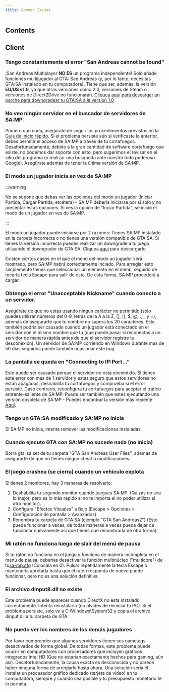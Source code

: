 ```yaml
---
title: Common Issues
---
```


## Contents

## Client

### Tengo constantemente el error "San Andreas cannot be found"

¡San Andreas Multiplayer **NO ES** un programa independiente! Solo añade funciones multijugador al GTA: San Andreas (y, por lo tanto, necesitas GTA:SA instalado en tu computadora). Tiene que ser, además, la versión **EU/US v1.0**, ya que otras versiones como 2.0, versiones de Steam o versiones de Direct2Drive no funcionarán. [Cliquea aquí para descargar un parche para downgradear tu GTA:SA a la version 1.0](http://grandtheftauto.filefront.com/file/GTA_SA_Downgrader_Patch;74661)

### No veo ningún servidor en el buscador de servidores de SA:MP.

Primero que nada, asegúrate de seguir los procedimientos previstos en la [Guía de inicio rápido](https://team.sa-mp.com/wiki/Getting_Started). Si el problema persiste aún si verificaste lo anterior, debes permitir el acceso de SA:MP a través de tu cortafuegos. Desafortunadamente, debido a la gran cantidad de software cortafuego que existe, no podemos dar soporte con esto, pero sugerimos el revisar en el sitio del programa (o realizar una busqueda ante nuestro todo poderoso Google). Asegúrate además de tener la última versión de SA:MP.

### El modo un jugador inicia en vez de SA:MP

:::warning

No se supone que debas ver las opciones del modo un jugador (Iniciar Partida, Cargar Partida, etcétera) - SA:MP debería iniciarse por si solo y no presentar estas opciones. Si ves la opción de "Inciar Partida", se inició el modo de un jugador en ves de SA:MP.

:::

El modo un jugador puede iniciarse por 2 razones: Tienes SA:MP instalado en la carpeta incorrecta o no tienes una versión compatible de GTA:SA. Si tienes la versión incorrecta puedes reallizar un downgrade a tu juego utilizando el downgrader de GTA:SA. Cliquea [aquí](http://grandtheftauto.filefront.com/file/GTA_SA_Downgrader_Patch;74661) para descargarlo.

Existen ciertos casos en el que el menú del modo un jugador será mostrado, pero SA:MP habrá correctamente inciado. Para arreglar esto simplemente tienes que seleccionar un elemento en el menú, seguido de tocarla tecla Escape para salir de este. De esta forma, SA:MP procederá a cargar.

### Obtengo el error "Unacceptable Nickname" cuando conecto a un servidor.


Asegúrate de que no estas usando ningun carácter no permitido (solo puedes utilizar números del 0-9, letras de la A a la Z, \[\], (), \$, @, ., \_ y =), además de asegurarte que tu nombre no supera los 20 carácteres. Esto también podría ser causado cuando un jugador está conectado en el servidor con el mismo nombre que tú (que puede pasar si reconectas a un servidor de manera rápida antes de que el servidor registre tu desconexión). Un servidor de SA:MP corriendo en Windows durante mas de 50 días seguidos puede también ocasionar este bug.

### La pantalla se queda en "Connecting to  IP:Port..."

Esto puede ser causado porque el servidor no esta encendido. Si tienes este error con mas de 1 servidor y estas seguro que estos servidores no están apagados, deshabilita tu cortafuegos y comprueba si el error persiste. Caso contrario, reconfigura tu cortafuegos para aceptar el tráfico entrante-saliente de SA:MP. Puede ser también que estes ejecutando una versión obsoleta de SA:MP - Puedes encontrar la versión más reciente [Aquí](http://sa-mp.com/download.php).

### Tengo un GTA:SA modificado y SA:MP no inicia

Si SA:MP no inicia, intenta remover las modificaciones instaladas.

### Cuando ejecuto GTA con SA:MP no sucede nada (no inicia)

Borra gta_sa.set de tu carpeta "GTA San Andreas User Files", además de asegurarte de que no tienes ningun cheat o modificaciones.

### El juego crashea (se cierra) cuando un vehículo explota

Si tienes 2 monitores, hay 3 maneras de resolverlo:

1. Deshabilita tu segundo monitor cuando juegues SA:MP. (Quizás no sea lo mejor, pero es lo más rapido si no te importa el no poder utilizar el otro monitor).
2. Configura "Efectos Visuales" a Bajo (Escape > Opciones > Configuración de pantalla > Avanzados).
3. Renombra tu carpeta de GTA:SA (ejemplo "GTA San Andreas2") (Esto puede funcionar a veces, de todas maneras a veces puede dejar de funcionar nuevamente así que tienes que renombrarla de otra forma).

### Mi ratón no funciona luego de slair del menú de pausa

Si tu ratón no funciona en el juego y funciona de manera incompleta en el menú de pausa, deberías desactivar la función multinúcleo ("multicore") de tu[sa-mp.cfg](/web/20190421141207/https://wiki.sa-mp.com/wiki/Sa-mp.cfg "Sa-mp.cfg") (Colocala en 0). Pulsar repetidamente la tecla Escape o mantenerla apretada hasta que el ratón responda de nuevo puede funcionar, pero no es una solución definitiva.

### El archivo dinput8.dll no existe

Este problema puede aparecer cuando DirectX no esta instalado correctamente. Intenta reinstalarlo (no olvides de reiniciar tu PC). Si el problema persiste, solo ve a C:\\Windows\\System32 y copia el archivo dinput.dll a tu carpeta de GTA.

### No puedo ver los nombres de los demás jugadores

Por favor comprender que algunos servidores tienen sus nametags desactivados de forma global. De todas formas, este problema puede ocurrir en computadores con procesadores que incluyen gráficos integrados Intel HD (Que no estarían exactamente hechos para gaming, aún así). Desafortunadamente, la causa exacta es desconocida y no parece haber ninguna forma de arreglarlo hasta ahora. Una solución sería el instalar un procesador gráfico dedicado (tarjeta de video) en tu computadora, siempre y cuando sea posible y tu presupuesto monetario te lo permita.
